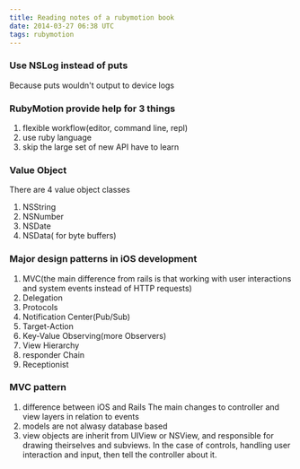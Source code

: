 ```yaml
---
title: Reading notes of a rubymotion book
date: 2014-03-27 06:38 UTC
tags: rubymotion
---
```

### Use NSLog instead of puts
Because puts wouldn't output to device logs

### RubyMotion provide help for 3 things
1. flexible workflow(editor, command line, repl)
1. use ruby language
1. skip the large set of new API have to learn

### Value Object
There are 4 value object classes
1. NSString
1. NSNumber
1. NSDate
1. NSData( for byte buffers)

### Major design patterns in iOS development
1. MVC(the main difference from rails is that working with user interactions
   and system events instead of HTTP requests)
1. Delegation
1. Protocols
1. Notification Center(Pub/Sub)
1. Target-Action
1. Key-Value Observing(more Observers)
1. View Hierarchy
1. responder Chain
1. Receptionist

### MVC pattern
1. difference between iOS and Rails
The main changes to controller and view layers in relation to events
1. models are not alwasy database based
1. view objects are inherit from UIView or NSView, and responsible for drawing
   theirselves and subviews. In the case of controls, handling user interaction
   and input, then tell the controller about it.
